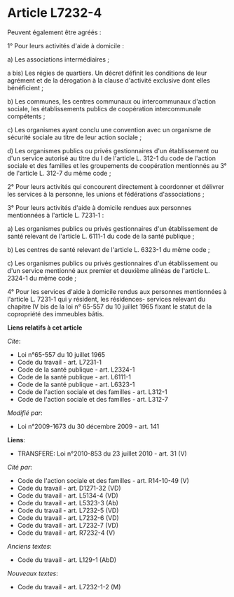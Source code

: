 # Article L7232-4

Peuvent également être agréés : 

1° Pour leurs activités d'aide à domicile : 

a) Les associations intermédiaires ; 

a bis) Les régies de quartiers. Un décret définit les conditions de leur agrément et de la dérogation à la clause d'activité
exclusive dont elles bénéficient ; 

b) Les communes, les centres communaux ou intercommunaux d'action sociale, les établissements publics de coopération
intercommunale compétents ; 

c) Les organismes ayant conclu une convention avec un organisme de sécurité sociale au titre de leur action sociale ; 

d) Les organismes publics ou privés gestionnaires d'un établissement ou d'un service autorisé au titre du I de l'article L.
312-1 du code de l'action sociale et des familles et les groupements de coopération mentionnés au 3° de l'article L. 312-7 du
même code ; 

2° Pour leurs activités qui concourent directement à coordonner et délivrer les services à la personne, les unions et
fédérations d'associations ; 

3° Pour leurs activités d'aide à domicile rendues aux personnes mentionnées à l'article L. 7231-1 : 

a) Les organismes publics ou privés gestionnaires d'un établissement de santé relevant de l'article L. 6111-1 du code de la
santé publique ; 

b) Les centres de santé relevant de l'article L. 6323-1 du même code ; 

c) Les organismes publics ou privés gestionnaires d'un établissement ou d'un service mentionné aux premier et deuxième
alinéas de l'article L. 2324-1 du même code ; 

4° Pour les services d'aide à domicile rendus aux personnes mentionnées à l'article L. 7231-1 qui y résident, les résidences-
services relevant du chapitre IV bis de la loi n° 65-557 du 10 juillet 1965 fixant le statut de la copropriété des immeubles
bâtis.

**Liens relatifs à cet article**

_Cite_:

  - Loi n°65-557 du 10 juillet 1965
  - Code du travail - art. L7231-1
  - Code de la santé publique - art. L2324-1
  - Code de la santé publique - art. L6111-1
  - Code de la santé publique - art. L6323-1
  - Code de l'action sociale et des familles - art. L312-1
  - Code de l'action sociale et des familles - art. L312-7

_Modifié par_:

  - Loi n°2009-1673 du 30 décembre 2009 - art. 141

**Liens**:

  - TRANSFERE: Loi n°2010-853 du 23 juillet 2010 - art. 31 (V)

_Cité par_:

  - Code de l'action sociale et des familles - art. R14-10-49 (V)
  - Code du travail - art. D1271-32 (VD)
  - Code du travail - art. L5134-4 (VD)
  - Code du travail - art. L5323-3 (Ab)
  - Code du travail - art. L7232-5 (VD)
  - Code du travail - art. L7232-6 (VD)
  - Code du travail - art. L7232-7 (VD)
  - Code du travail - art. R7232-4 (V)

_Anciens textes_:

  - Code du travail - art. L129-1 (AbD)

_Nouveaux textes_:

  - Code du travail - art. L7232-1-2 (M)
